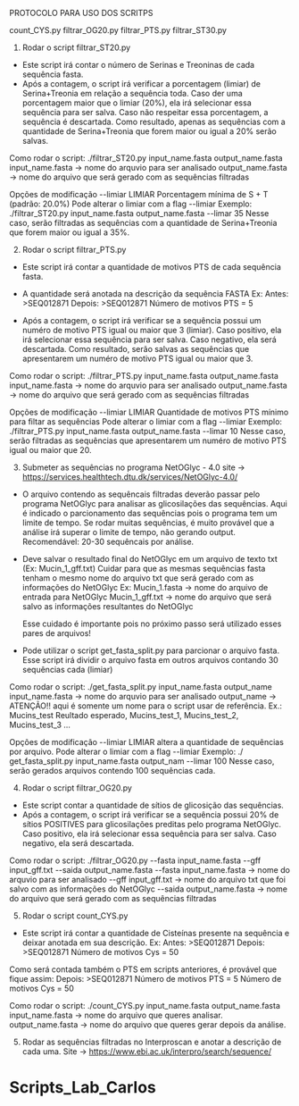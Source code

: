 PROTOCOLO PARA USO DOS SCRITPS


count_CYS.py
filtrar_OG20.py
filtrar_PTS.py
filtrar_ST30.py


1. Rodar o script filtrar_ST20.py

- Este script irá contar o número de Serinas e Treoninas de cada sequência fasta. 
- Após a contagem, o script irá verificar a porcentagem (limiar) de Serina+Treonia em relação a sequência toda.
	Caso der uma porcentagem maior que o limiar (20%), ela irá selecionar essa sequência para ser salva.
	Caso não respeitar essa porcentagem, a sequência é descartada.
	Como resultado, apenas as sequências com a quantidade de Serina+Treonia que forem maior ou igual a 20% serão salvas.

Como rodar o script:
./filtrar_ST20.py input_name.fasta output_name.fasta 
input_name.fasta -> nome do arquvio para ser analisado
output_name.fasta -> nome do arquivo que será gerado com as sequências filtradas

Opções de modificação
--limiar LIMIAR  Porcentagem mínima de S + T (padrão: 20.0%)
	Pode alterar o limiar com a flag --limiar
	Exemplo: ./filtrar_ST20.py input_name.fasta output_name.fasta --limar 35
		Nesse caso, serão filtradas as sequências com a quantidade de Serina+Treonia que forem maior ou igual a 35%.


2. Rodar o script filtrar_PTS.py

- Este script irá contar a quantidade de motivos PTS de cada sequência fasta.
- A quantidade será anotada na descrição da sequência FASTA
	Ex: 
	Antes:  >SEQ012871
	Depois: >SEQ012871 Número de motivos PTS = 5

- Após a contagem, o script irá verificar se a sequência possui um numéro de motivo PTS igual ou maior que 3 (limiar).
	Caso positivo, ela irá selecionar essa sequência para ser salva.
	Caso negativo, ela será descartada.
	Como resultado, serão salvas as sequências que apresentarem um numéro de motivo PTS igual ou maior que 3.

Como rodar o script:
./filtrar_PTS.py input_name.fasta output_name.fasta 
input_name.fasta -> nome do arquvio para ser analisado
output_name.fasta -> nome do arquivo que será gerado com as sequências filtradas


Opções de modificação
--limiar LIMIAR  Quantidade de motivos PTS mínimo para filtar as sequências
        Pode alterar o limiar com a flag --limiar
        Exemplo: ./filtrar_PTS.py input_name.fasta output_name.fasta --limar 10
                Nesse caso, serão filtradas as sequências que apresentarem um numéro de motivo PTS igual ou maior que 20.


3. Submeter as sequências no programa NetOGlyc - 4.0
site -> https://services.healthtech.dtu.dk/services/NetOGlyc-4.0/

- O arquivo contendo as sequêncais filtradas deverão passar pelo programa NetOGlyc para analisar as glicosilações das sequências.
	Aqui é indicado o parcionamento das sequências pois o programa tem um limite de tempo. Se rodar muitas sequências, é muito provável que a análise irá superar o limite de tempo, não gerando output.
		Recomendável: 20-30 sequêncais por análise.

- Deve salvar o resultado final do NetOGlyc em um arquivo de texto txt (Ex: Mucin_1_gff.txt)
	Cuidar para que as mesmas sequências fasta tenham o mesmo nome do arquivo txt que será gerado com as informações do NetOGlyc 
	Ex: Mucin_1.fasta -> nome do arquivo de entrada para NetOGlyc
	    Mucin_1_gff.txt -> nome do arquivo que será salvo as informações resultantes do NetOGlyc

	Esse cuidado é importante pois no próximo passo será utilizado esses pares de arquivos!



- Pode utilizar o script get_fasta_split.py para parcionar o arquivo fasta.
	Esse script irá dividir o arquivo fasta em outros arquivos contando 30 sequências cada (limiar)

Como rodar o script:
./get_fasta_split.py input_name.fasta output_name
input_name.fasta -> nome do arquvio para ser analisado
output_name -> ATENÇÃO!! aqui é somente um nome para o script usar de referência.
	Ex.: Mucins_test
	Reultado esperado, Mucins_test_1, Mucins_test_2, Mucins_test_3 ...	
	
Opções de modificação
--limiar LIMIAR  altera a quantidade de sequências por arquivo. 
        Pode alterar o limiar com a flag --limiar
        Exemplo: ./ get_fasta_split.py input_name.fasta output_nam --limar 100 
                Nesse caso, serão gerados arquivos contendo 100 sequências cada.


4. Rodar o script filtrar_OG20.py

- Este script contar a quantidade de sítios de glicosição das sequências. 
- Após a contagem, o script irá verificar se a sequência possui 20% de sítios POSITIVES para glicosilações preditas pelo programa NetOGlyc.
        Caso positivo, ela irá selecionar essa sequência para ser salva.
        Caso negativo, ela será descartada.

Como rodar o script:
./filtrar_OG20.py --fasta input_name.fasta --gff input_gff.txt --saida output_name.fasta
--fasta input_name.fasta -> nome do arquvio para ser analisado
--gff input_gff.txt -> nome do arquivo txt que foi salvo com as informações do NetOGlyc
--saida output_name.fasta -> nome do arquivo que será gerado com as sequências filtradas


5. Rodar o script count_CYS.py

- Este script irá contar a quantidade de Cisteínas presente na sequência e deixar anotada em sua descrição.
       Ex:
        Antes:  >SEQ012871
        Depois: >SEQ012871 Número de motivos Cys = 50

Como será contada também o PTS em scripts anteriores, é provável que fique assim:
	Depois: >SEQ012871 Número de motivos PTS = 5 Número de motivos Cys = 50

Como rodar o script:
./count_CYS.py input_name.fasta output_name.fasta
input_name.fasta -> nome do arquivo que queres analisar.
output_name.fasta -> nome do arquivo que queres gerar depois da análise.



5. Rodar as sequências filtradas no Interproscan e anotar a descrição de cada uma.
Site -> https://www.ebi.ac.uk/interpro/search/sequence/


# Scripts_Lab_Carlos
